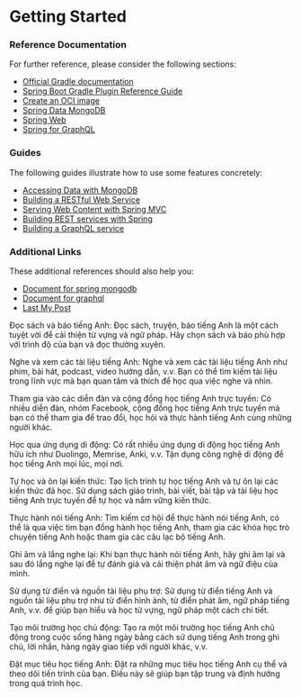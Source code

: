 # Getting Started

### Reference Documentation
For further reference, please consider the following sections:

* [Official Gradle documentation](https://docs.gradle.org)
* [Spring Boot Gradle Plugin Reference Guide](https://docs.spring.io/spring-boot/docs/3.1.0/gradle-plugin/reference/html/)
* [Create an OCI image](https://docs.spring.io/spring-boot/docs/3.1.0/gradle-plugin/reference/html/#build-image)
* [Spring Data MongoDB](https://docs.spring.io/spring-boot/docs/3.1.0/reference/htmlsingle/#data.nosql.mongodb)
* [Spring Web](https://docs.spring.io/spring-boot/docs/3.1.0/reference/htmlsingle/#web)
* [Spring for GraphQL](https://docs.spring.io/spring-boot/docs/3.1.0/reference/html/web.html#web.graphql)

### Guides
The following guides illustrate how to use some features concretely:

* [Accessing Data with MongoDB](https://spring.io/guides/gs/accessing-data-mongodb/)
* [Building a RESTful Web Service](https://spring.io/guides/gs/rest-service/)
* [Serving Web Content with Spring MVC](https://spring.io/guides/gs/serving-web-content/)
* [Building REST services with Spring](https://spring.io/guides/tutorials/rest/)
* [Building a GraphQL service](https://spring.io/guides/gs/graphql-server/)

### Additional Links
These additional references should also help you:
* [Document for spring mongodb](https://docs.spring.io/spring-data/mongodb/docs/current/reference/html/#preface)
* [Document for graphql](https://docs.spring.io/spring-graphql/docs/current/reference/html/#overview)
* [Last My Post](https://github.com/hieuhoang25/GraphQL_FullStack)


Đọc sách và báo tiếng Anh: Đọc sách, truyện, báo tiếng Anh là một cách tuyệt vời để cải thiện từ vựng và ngữ pháp. Hãy chọn sách và báo phù hợp với trình độ của bạn và đọc thường xuyên.

Nghe và xem các tài liệu tiếng Anh: Nghe và xem các tài liệu tiếng Anh như phim, bài hát, podcast, video hướng dẫn, v.v. Bạn có thể tìm kiếm tài liệu trong lĩnh vực mà bạn quan tâm và thích để học qua việc nghe và nhìn.

Tham gia vào các diễn đàn và cộng đồng học tiếng Anh trực tuyến: Có nhiều diễn đàn, nhóm Facebook, cộng đồng học tiếng Anh trực tuyến mà bạn có thể tham gia để trao đổi, học hỏi và thực hành tiếng Anh cùng những người khác.

Học qua ứng dụng di động: Có rất nhiều ứng dụng di động học tiếng Anh hữu ích như Duolingo, Memrise, Anki, v.v. Tận dụng công nghệ di động để học tiếng Anh mọi lúc, mọi nơi.

Tự học và ôn lại kiến thức: Tạo lịch trình tự học tiếng Anh và tự ôn lại các kiến thức đã học. Sử dụng sách giáo trình, bài viết, bài tập và tài liệu học tiếng Anh trực tuyến để tự học và nắm vững kiến thức.

Thực hành nói tiếng Anh: Tìm kiếm cơ hội để thực hành nói tiếng Anh, có thể là qua việc tìm bạn đồng hành học tiếng Anh, tham gia các khóa học trò chuyện tiếng Anh hoặc tham gia các câu lạc bộ tiếng Anh.

Ghi âm và lắng nghe lại: Khi bạn thực hành nói tiếng Anh, hãy ghi âm lại và sau đó lắng nghe lại để tự đánh giá và cải thiện phát âm và ngữ điệu của mình.

Sử dụng từ điển và nguồn tài liệu phụ trợ: Sử dụng từ điển tiếng Anh và nguồn tài liệu phụ trợ như từ điển hình ảnh, từ điển phát âm, ngữ pháp tiếng Anh, v.v. để giúp bạn hiểu và học từ vựng, ngữ pháp một cách chi tiết.

Tạo môi trường học chủ động: Tạo ra một môi trường học tiếng Anh chủ động trong cuộc sống hàng ngày bằng cách sử dụng tiếng Anh trong ghi chú, lời nhắn, hàng ngày giao tiếp với người khác, v.v.

Đặt mục tiêu học tiếng Anh: Đặt ra những mục tiêu học tiếng Anh cụ thể và theo dõi tiến trình của bạn. Điều này sẽ giúp bạn tập trung và định hướng trong quá trình học.

